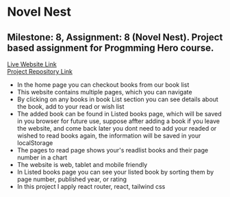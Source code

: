 # Novel Nest

## Milestone: 8, Assignment: 8 (Novel Nest). Project based assignment for Progmming Hero course.

[Live Website Link]()  
[Project Repository Link](https://github.com/programming-hero-web-course-4/b9a8-book-vibe-abdul-muhaimin-toha)

- In the home page you can checkout books from our book list
- This website contains multiple pages, which you can navigate
- By clicking on any books in book List section you can see details about the book, add to your read or wish list
- The added book can be found in Listed books page, which will be saved in you browser for future use, suppose affter adding a book if you leave the website, and come back later you dont need to add your readed or wished to read books again, the information will be saved in your localStorage
- The pages to read page shows your's readlist books and their page number in a chart
- The website is web, tablet and mobile friendly
- In Listed books page you can see your listed book by sorting them by page number, published year, or rating
- In this project I apply react router, react, tailwind css
